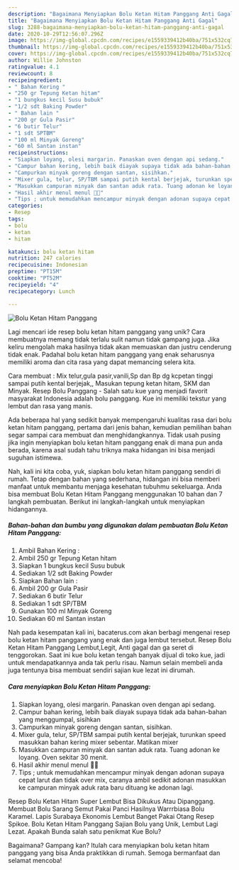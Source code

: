```yaml
---
description: "Bagaimana Menyiapkan Bolu Ketan Hitam Panggang Anti Gagal"
title: "Bagaimana Menyiapkan Bolu Ketan Hitam Panggang Anti Gagal"
slug: 3288-bagaimana-menyiapkan-bolu-ketan-hitam-panggang-anti-gagal
date: 2020-10-29T12:56:07.296Z
image: https://img-global.cpcdn.com/recipes/e1559339412b40ba/751x532cq70/bolu-ketan-hitam-panggang-foto-resep-utama.jpg
thumbnail: https://img-global.cpcdn.com/recipes/e1559339412b40ba/751x532cq70/bolu-ketan-hitam-panggang-foto-resep-utama.jpg
cover: https://img-global.cpcdn.com/recipes/e1559339412b40ba/751x532cq70/bolu-ketan-hitam-panggang-foto-resep-utama.jpg
author: Willie Johnston
ratingvalue: 4.1
reviewcount: 8
recipeingredient:
- " Bahan Kering "
- "250 gr Tepung Ketan hitam"
- "1 bungkus kecil Susu bubuk"
- "1/2 sdt Baking Powder"
- " Bahan lain "
- "200 gr Gula Pasir"
- "6 butir Telur"
- "1 sdt SPTBM"
- "100 ml Minyak Goreng"
- "60 ml Santan instan"
recipeinstructions:
- "Siapkan loyang, olesi margarin. Panaskan oven dengan api sedang."
- "Campur bahan kering, lebih baik diayak supaya tidak ada bahan-bahan yang menggumpal, sisihkan"
- "Campurkan minyak goreng dengan santan, sisihkan."
- "Mixer gula, telur, SP/TBM sampai putih kental berjejak, turunkan speed masukkan bahan kering mixer sebentar. Matikan mixer"
- "Masukkan campuran minyak dan santan aduk rata. Tuang adonan ke loyang. Oven sekitar 30 menit."
- "Hasil akhir menul menul 🥰😍"
- "Tips ; untuk memudahkan mencampur minyak dengan adonan supaya cepat larut dan tidak over mix, caranya ambil sedikit adonan masukkan ke campuran minyak aduk rata baru dituang ke adonan lagi."
categories:
- Resep
tags:
- bolu
- ketan
- hitam

katakunci: bolu ketan hitam 
nutrition: 247 calories
recipecuisine: Indonesian
preptime: "PT15M"
cooktime: "PT52M"
recipeyield: "4"
recipecategory: Lunch

---
```



![Bolu Ketan Hitam Panggang](https://img-global.cpcdn.com/recipes/e1559339412b40ba/751x532cq70/bolu-ketan-hitam-panggang-foto-resep-utama.jpg)

Lagi mencari ide resep bolu ketan hitam panggang yang unik? Cara membuatnya memang tidak terlalu sulit namun tidak gampang juga. Jika keliru mengolah maka hasilnya tidak akan memuaskan dan justru cenderung tidak enak. Padahal bolu ketan hitam panggang yang enak seharusnya memiliki aroma dan cita rasa yang dapat memancing selera kita.

Cara membuat : Mix telur,gula pasir,vanili,Sp dan Bp dg kcpetan tinggi sampai putih kental berjejak,, Masukan tepung ketan hitam, SKM dan Minyak. Resep Bolu Panggang - Salah satu kue yang menjadi favorit masyarakat Indonesia adalah bolu panggang. Kue ini memiliki tekstur yang lembut dan rasa yang manis.

Ada beberapa hal yang sedikit banyak mempengaruhi kualitas rasa dari bolu ketan hitam panggang, pertama dari jenis bahan, kemudian pemilihan bahan segar sampai cara membuat dan menghidangkannya. Tidak usah pusing jika ingin menyiapkan bolu ketan hitam panggang enak di mana pun anda berada, karena asal sudah tahu triknya maka hidangan ini bisa menjadi suguhan istimewa.


Nah, kali ini kita coba, yuk, siapkan bolu ketan hitam panggang sendiri di rumah. Tetap dengan bahan yang sederhana, hidangan ini bisa memberi manfaat untuk membantu menjaga kesehatan tubuhmu sekeluarga. Anda bisa membuat Bolu Ketan Hitam Panggang menggunakan 10 bahan dan 7 langkah pembuatan. Berikut ini langkah-langkah untuk menyiapkan hidangannya.

<!--inarticleads1-->

##### Bahan-bahan dan bumbu yang digunakan dalam pembuatan Bolu Ketan Hitam Panggang:

1. Ambil  Bahan Kering :
1. Ambil 250 gr Tepung Ketan hitam
1. Siapkan 1 bungkus kecil Susu bubuk
1. Sediakan 1/2 sdt Baking Powder
1. Siapkan  Bahan lain :
1. Ambil 200 gr Gula Pasir
1. Sediakan 6 butir Telur
1. Sediakan 1 sdt SP/TBM
1. Gunakan 100 ml Minyak Goreng
1. Sediakan 60 ml Santan instan


Nah pada kesempatan kali ini, bacaterus.com akan berbagi mengenai resep bolu ketan hitam panggang yang enak dan juga lembut tersebut. Resep Bolu Ketan Hitam Panggang Lembut,Legit, Anti gagal dan ga seret di tenggorokan. Saat ini kue bolu ketan tengah banyak dijual di toko kue, jadi untuk mendapatkannya anda tak perlu risau. Namun selain membeli anda juga tentunya bisa membuat sendiri sajian kue lezat ini dirumah. 

<!--inarticleads2-->

##### Cara menyiapkan Bolu Ketan Hitam Panggang:

1. Siapkan loyang, olesi margarin. Panaskan oven dengan api sedang.
1. Campur bahan kering, lebih baik diayak supaya tidak ada bahan-bahan yang menggumpal, sisihkan
1. Campurkan minyak goreng dengan santan, sisihkan.
1. Mixer gula, telur, SP/TBM sampai putih kental berjejak, turunkan speed masukkan bahan kering mixer sebentar. Matikan mixer
1. Masukkan campuran minyak dan santan aduk rata. Tuang adonan ke loyang. Oven sekitar 30 menit.
1. Hasil akhir menul menul 🥰😍
1. Tips ; untuk memudahkan mencampur minyak dengan adonan supaya cepat larut dan tidak over mix, caranya ambil sedikit adonan masukkan ke campuran minyak aduk rata baru dituang ke adonan lagi.


Resep Bolu Ketan Hitam Super Lembut Bisa Dikukus Atau Dipanggang. Membuat Bolu Sarang Semut Pakai Panci Hasilnya Warrrbiasa Bolu Karamel. Lapis Surabaya Ekonomis Lembut Banget Pakai Otang Resep Spikoe. Bolu Ketan Hitam Panggang Sajian Bolu yang Unik, Lembut Lagi Lezat. Apakah Bunda salah satu penikmat Kue Bolu? 

Bagaimana? Gampang kan? Itulah cara menyiapkan bolu ketan hitam panggang yang bisa Anda praktikkan di rumah. Semoga bermanfaat dan selamat mencoba!
